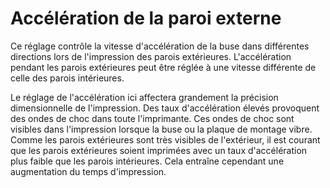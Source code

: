 Accélération de la paroi externe
===

Ce réglage contrôle la vitesse d'accélération de la buse dans différentes directions lors de l'impression des parois extérieures. L'accélération pendant les parois extérieures peut être réglée à une vitesse différente de celle des parois intérieures.

Le réglage de l'accélération ici affectera grandement la précision dimensionnelle de l'impression. Des taux d'accélération élevés provoquent des ondes de choc dans toute l'imprimante. Ces ondes de choc sont visibles dans l'impression lorsque la buse ou la plaque de montage vibre. Comme les parois extérieures sont très visibles de l'extérieur, il est courant que les parois extérieures soient imprimées avec un taux d'accélération plus faible que les parois intérieures. Cela entraîne cependant une augmentation du temps d'impression.
